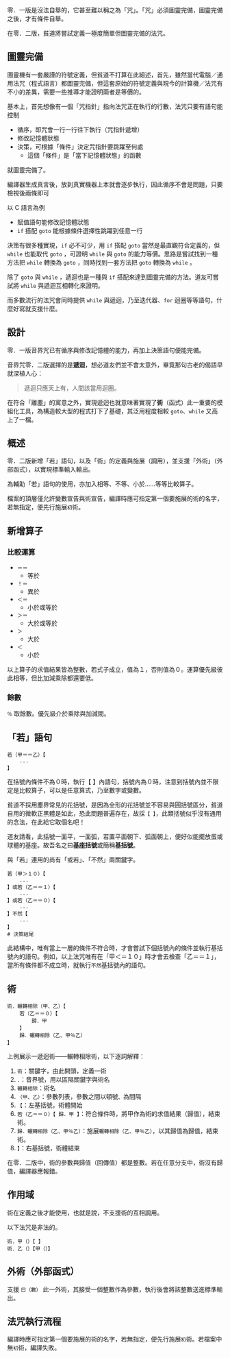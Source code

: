 零．一版是沒法自舉的，它甚至難以稱之為「咒」。「咒」必須圖靈完備，圖靈完備之後，才有條件自舉。

在零．二版，貧道將嘗試定義一極度簡單但圖靈完備的法咒。

## 圖靈完備
圖靈機有一套嚴謹的符號定義，但貧道不打算在此細述，首先，雖然當代電腦／通用法咒（程式語言）都圖靈完備，但這套原始的符號定義與現今的計算機／法咒有不小的差異，需要一些推導才能證明兩者是等價的。

基本上，首先想像有一個「咒指針」指向法咒正在執行的行數，法咒只要有語句能控制

- 循序，即咒會一行一行往下執行（咒指針遞增）
- 修改記憶體狀態
- 決策，可根據「條件」決定咒指針要跳躍至何處
    - 這個「條件」是「當下記憶體狀態」的函數

就圖靈完備了。

編譯器生成真言後，放到真實機器上本就會逐步執行，因此循序不會是問題，只要檢視後兩條即可

以 C 語言為例

- 賦值語句能修改記憶體狀態
- `if` 搭配 `goto` 能根據條件選擇性跳躍到任意一行

決策有很多種實現，`if` 必不可少，用 `if` 搭配 `goto` 當然是最直觀符合定義的，但 `while` 也能取代 `goto` ，可證明 `while` 與 `goto` 的能力等價。思路是嘗試找到一種方法把 `while` 轉換為 `goto` ，同時找到一套方法把 `goto` 轉換為 `while` 。

除了 `goto` 與 `while` ，遞迴也是一種與 `if` 搭配來達到圖靈完備的方法。道友可嘗試將 `while` 與遞迴互相轉化來證明。

而多數流行的法咒會同時提供 `while` 與遞迴，乃至迭代器、`for` 迴圈等等語句，什麼好寫就支援什麼。

## 設計

零．一版音界咒已有循序與修改記憶體的能力，再加上決策語句便能完備。

音界咒零．二版選擇的是**遞迴**，想必道友們並不會太意外，畢竟那句古老的偈語早就深植人心：

> 遞迴只應天上有，人間該當用迴圈。

在符合「離塵」的寓意之外，實現遞迴也就意味著實現了**術**（函式）此一重要的模組化工具，為構造較大型的程式打下了基礎，其泛用程度相較 `goto`、`while` 又高上了一檔。

## 概述

零．二版新增「若」語句，以及「術」的定義與施展（調用），並支援「外術」（外部函式），以實現標準輸入輸出。

為輔助「若」語句的使用，亦加入相等、不等、小於......等等比較算子。

檔案的頂層僅允許變數宣告與術宣告，編譯時應可指定第一個要施展的術的名字，若無指定，便先行施展`初`術。

## 新增算子

### 比較運算
- `＝＝`
    - 等於
- `！＝`
    - 異於
- `＜＝`
    - 小於或等於
- `＞＝`
    - 大於或等於
- `＞`
    - 大於
- `＜`
    - 小於

以上算子的求值結果皆為整數，若式子成立，值為１，否則值為０。運算優先級彼此相等，但比加減乘除都還要低。

### 餘數

`％` 取餘數。優先級介於乘除與加減間。

## 「若」語句

```音界
若（甲＝＝乙）【
    ...
】
```
在括號內條件不為０時，執行【 】內語句，括號內為０時，注意到括號內並不限定是比較算子，可以是任意算式，乃至數字或變數。

貧道不採用塵界常見的花括號，是因為全形的花括號並不容易與圓括號區分，貧道自用的微軟正黑體是如此，恐此問題普遍存在，故採`【 】`，此類括號似乎沒有通用的念法，在此給它取個名吧！

道友請看，此括號一面平，一面弧，若置平面朝下、弧面朝上，便好似能擺放蛋或球體的基座。故吾名之曰**基座括號**或簡稱**基括號**。

與「若」連用的尚有「或若」、「不然」兩關鍵字。

```音界
若（甲＞１０）【
    ...
】或若（乙＝＝１）【
    ...
】或若（乙＝＝０）【
    ...
】不然【
    ...
】
# 決策結尾
```

此結構中，唯有當上一層的條件不符合時，才會嘗試下個括號內的條件並執行基括號內的語句。例如，以上法咒唯有在「甲＜＝１０」時才會去檢查「乙＝＝１」，當所有條件都不成立時，就執行`不然`基括號內的語句。

## 術

```
術．輾轉相除（甲、乙）【
    若（乙＝＝０）【
        歸．甲
    】
    歸．輾轉相除（乙、甲％乙）
】
```

上例展示一遞迴術——輾轉相除術，以下逐詞解釋：

1. `術`：關鍵字，由此開頭，定義一術
2. `．`：音界號，用以區隔關鍵字與術名
3. `輾轉相除`：術名
4. `（甲、乙）`：參數列表，參數之間以頓號`、`為間隔
5. `【`：左基括號，術體開始
6. `若（乙＝＝０）【 歸．甲 】`：符合條件時，將甲作為術的求值結果（歸值），結束術。
7. `歸．輾轉相除（乙、甲％乙）`：施展`輾轉相除（乙、甲％乙）`，以其歸值為歸值，結束術。
5. `】`：右基括號，術體結束

在零．二版中，術的參數與歸值（回傳值）都是整數。若在任意分支中，術沒有歸值，編譯器應報錯。

## 作用域
術在定義之後才能使用，也就是說，不支援術的互相調用。

以下法咒是非法的。
```音界
術．甲（）【 】
術．乙（）【甲（）】
```

## 外術（外部函式）

支援 `曰（數）` 此一外術，其接受一個整數作為參數，執行後會將該整數送進標準輸出。

## 法咒執行流程

編譯時應可指定第一個要施展的術的名字，若無指定，便先行施展`初`術。若檔案中無`初`術，編譯失敗。
